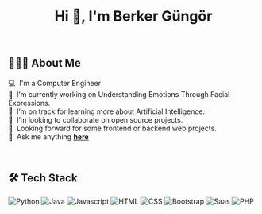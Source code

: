 <h1 align="center"> Hi 👋, I'm Berker Güngör </h1>
<br>

## 👨🏻‍💻  About Me
💻 &nbsp;I'm a Computer Engineer \
🔭 &nbsp;I’m currently working on Understanding Emotions Through Facial Expressions. \
🌱 &nbsp;I’m on track for learning more about Artificial Intelligence. \
👯 &nbsp;I’m looking to collaborate on open source projects. \
👀 &nbsp;Looking forward for some frontend or backend web projects.\
🙋 &nbsp;Ask me anything <a href="https://github.com/Brkgng/Brkgng/issues/new"><b>here</b></a>

<br>

## 🛠  Tech Stack 
![Python](https://img.shields.io/badge/Python-14354C?style=for-the-badge&logo=python&logoColor=white)
![Java](https://img.shields.io/badge/Java-ED8B00?style=for-the-badge&logo=java&logoColor=white)
![Javascript](https://img.shields.io/badge/JavaScript-323330?style=for-the-badge&logo=javascript&logoColor=F7DF1E)
![HTML](https://img.shields.io/badge/HTML5-E34F26?style=for-the-badge&logo=html5&logoColor=white)
![CSS](https://img.shields.io/badge/CSS3-1572B6?style=for-the-badge&logo=css3&logoColor=white)
![Bootstrap](https://img.shields.io/badge/Bootstrap-563D7C?style=for-the-badge&logo=bootstrap&logoColor=white)
![Saas](https://img.shields.io/badge/Sass-CC6699?style=for-the-badge&logo=sass&logoColor=white)
![PHP](https://img.shields.io/badge/PHP-777BB4?style=for-the-badge&logo=php&logoColor=white)



<!--

Here are some ideas to get you started:

- 🔭 I’m currently working on ...
- 🌱 I’m currently learning ...
- 👯 I’m looking to collaborate on ...
- 🤔 I’m looking for help with ...
- 💬 Ask me about ...
- 📫 How to reach me: ...
- 😄 Pronouns: ...
- ⚡ Fun fact: ...
-->
